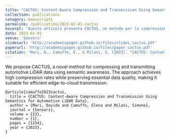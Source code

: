 ```yaml
---
title: "CACTUS: Content-Aware Compression and Transmission Using Semantics for Automotive LiDAR Data"
collection: publications
category: manuscripts
permalink: /publication/2023-01-01-cactus
excerpt: 'Questo articolo presenta CACTUS, un metodo per la compressione e trasmissione dei dati LiDAR automobilistici basato sulla consapevolezza del contenuto semantico, migliorando l'efficienza senza compromettere la qualità.'
date: 2023-01-01
venue: 'Sensors'
slidesurl: 'http://academicpages.github.io/files/slides_cactus.pdf'
paperurl: 'http://academicpages.github.io/files/paper_cactus.pdf'
citation: 'Mari, D., Camuffo, E., & Milani, S. (2023). "CACTUS: Content-Aware Compression and Transmission Using Semantics for Automotive LiDAR Data." <i>Sensors</i>, 23(1), 1234.'
---
```


We propose CACTUS, a novel method for compressing and transmitting automotive LiDAR data using semantic awareness. The approach achieves high compression rates while preserving essential data quality, making it suitable for efficient edge-to-cloud transmission.

```
@article{camuffo2023cactus,
  title = {CACTUS: Content-Aware Compression and Transmission Using Semantics for Automotive LiDAR Data},
  author = {Mari, Davide and Camuffo, Elena and Milani, Simone},
  journal = {Sensors},
  volume = {23},
  number = {1},
  pages = {1234},
  year = {2023},
}
```